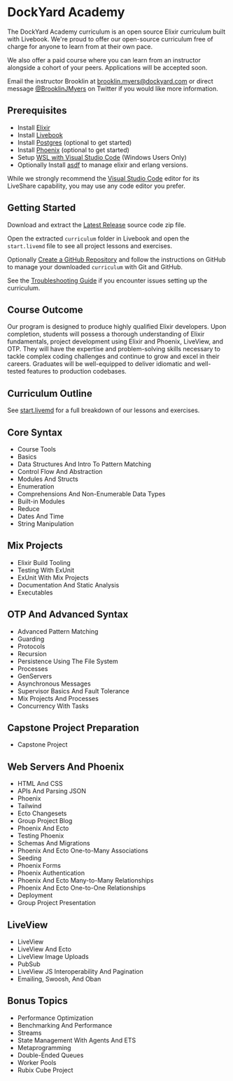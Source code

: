 # DockYard Academy

The DockYard Academy curriculum is an open source Elixir curriculum built with Livebook.
We're proud to offer our open-source curriculum free of charge for anyone to learn from at their own pace.

We also offer a paid course where you can learn from an instructor alongside a cohort of your peers. Applications will be accepted soon.

Email the instructor Brooklin at brooklin.myers@dockyard.com or direct message [@BrooklinJMyers](https://twitter.com/BrooklinJMyers) on Twitter if you would like more information.

## Prerequisites
* Install [Elixir](https://elixir-lang.org/install.html)
* Install [Livebook](https://github.com/livebook-dev/livebook)
* Install [Postgres](https://www.postgresql.org/download/) (optional to get started)
* Install [Phoenix](https://hexdocs.pm/phoenix/installation.html) (optional to get started)
* Setup [WSL with Visual Studio Code](https://code.visualstudio.com/docs/remote/wsl) (Windows Users Only)
* Optionally Install [asdf](https://asdf-vm.com/guide/getting-started.html) to manage elixir and erlang versions.

While we strongly recommend the [Visual Studio Code](https://code.visualstudio.com/) editor for its LiveShare capability, you may use any code editor you prefer.

## Getting Started

Download and extract the [Latest Release](https://github.com/DockYard-Academy/curriculum/releases) source code zip file.

Open the extracted `curriculum` folder in Livebook and open the `start.livemd` file to see all project lessons and exercises.

Optionally [Create a GitHub Repository](https://github.com/new) and follow the instructions on GitHub to manage your downloaded `curriculum` with Git and GitHub.

See the [Troubleshooting Guide](https://github.com/DockYard-Academy/curriculum/wiki/Troubleshooting) if you encounter issues setting up the curriculum.

## Course Outcome
Our program is designed to produce highly qualified Elixir developers. Upon completion, students will possess a thorough understanding of Elixir fundamentals, project development using Elixir and Phoenix, LiveView, and OTP. They will have the expertise and problem-solving skills necessary to tackle complex coding challenges and continue to grow and excel in their careers. Graduates will be well-equipped to deliver idiomatic and well-tested features to production codebases.

## Curriculum Outline
See [start.livemd](https://github.com/DockYard-Academy/curriculum/blob/main/start.livemd) for a full breakdown of our lessons and exercises.

<!-- course-outline-start -->
## Core Syntax
* Course Tools
* Basics
* Data Structures And Intro To Pattern Matching
* Control Flow And Abstraction
* Modules And Structs
* Enumeration
* Comprehensions And Non-Enumerable Data Types
* Built-in Modules
* Reduce
* Dates And Time
* String Manipulation
## Mix Projects
* Elixir Build Tooling
* Testing With ExUnit
* ExUnit With Mix Projects
* Documentation And Static Analysis
* Executables
## OTP And Advanced Syntax
* Advanced Pattern Matching
* Guarding
* Protocols
* Recursion
* Persistence Using The File System
* Processes
* GenServers
* Asynchronous Messages
* Supervisor Basics And Fault Tolerance
* Mix Projects And Processes
* Concurrency With Tasks
## Capstone Project Preparation
* Capstone Project
## Web Servers And Phoenix
* HTML And CSS
* APIs And Parsing JSON
* Phoenix
* Tailwind
* Ecto Changesets
* Group Project Blog
* Phoenix And Ecto
* Testing Phoenix
* Schemas And Migrations
* Phoenix And Ecto One-to-Many Associations
* Seeding
* Phoenix Forms
* Phoenix Authentication
* Phoenix And Ecto Many-to-Many Relationships
* Phoenix And Ecto One-to-One Relationships
* Deployment
* Group Project Presentation
## LiveView
* LiveView
* LiveView And Ecto
* LiveView Image Uploads
* PubSub
* LiveView JS Interoperability And Pagination
* Emailing, Swoosh, And Oban
## Bonus Topics
* Performance Optimization
* Benchmarking And Performance
* Streams
* State Management With Agents And ETS
* Metaprogramming
* Double-Ended Queues
* Worker Pools
* Rubix Cube Project

<!-- course-outline-start -->
